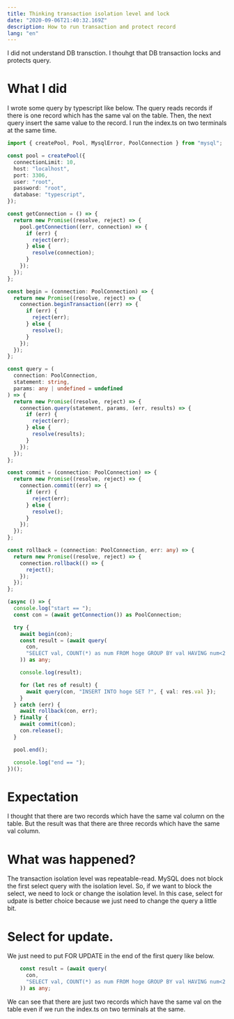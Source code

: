 ```yaml
---
title: Thinking transaction isolation level and lock
date: "2020-09-06T21:40:32.169Z"
description: How to run transaction and protect record
lang: "en"
---
```


I did not understand DB transction. I thouhgt that DB transaction locks and protects query.

# What I did

I wrote some query by typescript like below. The query reads records if there is one record which has the same val on the table. Then, the next query insert the same value to the record. I run the index.ts on two terminals at the same time.

```js:title=index.ts
import { createPool, Pool, MysqlError, PoolConnection } from "mysql";

const pool = createPool({
  connectionLimit: 10,
  host: "localhost",
  port: 3306,
  user: "root",
  password: "root",
  database: "typescript",
});

const getConnection = () => {
  return new Promise((resolve, reject) => {
    pool.getConnection((err, connection) => {
      if (err) {
        reject(err);
      } else {
        resolve(connection);
      }
    });
  });
};

const begin = (connection: PoolConnection) => {
  return new Promise((resolve, reject) => {
    connection.beginTransaction((err) => {
      if (err) {
        reject(err);
      } else {
        resolve();
      }
    });
  });
};

const query = (
  connection: PoolConnection,
  statement: string,
  params: any | undefined = undefined
) => {
  return new Promise((resolve, reject) => {
    connection.query(statement, params, (err, results) => {
      if (err) {
        reject(err);
      } else {
        resolve(results);
      }
    });
  });
};

const commit = (connection: PoolConnection) => {
  return new Promise((resolve, reject) => {
    connection.commit((err) => {
      if (err) {
        reject(err);
      } else {
        resolve();
      }
    });
  });
};

const rollback = (connection: PoolConnection, err: any) => {
  return new Promise((resolve, reject) => {
    connection.rollback(() => {
      reject();
    });
  });
};

(async () => {
  console.log("start == ");
  const con = (await getConnection()) as PoolConnection;

  try {
    await begin(con);
    const result = (await query(
      con,
      "SELECT val, COUNT(*) as num FROM hoge GROUP BY val HAVING num<2 "
    )) as any;

    console.log(result);

    for (let res of result) {
      await query(con, "INSERT INTO hoge SET ?", { val: res.val });
    }
  } catch (err) {
    await rollback(con, err);
  } finally {
    await commit(con);
    con.release();
  }

  pool.end();

  console.log("end == ");
})();

```

# Expectation

I thought that there are two records which have the same val column on the table. But the result was that there are three records which have the same val column.

# What was happened?

The transaction isolation level was repeatable-read. MySQL does not block the first select query with the isolation level. So, if we want to block the select, we need to lock or change the isolation level. In this case, select for udpate is better choice because we just need to change the query a little bit.

# Select for update.

We just need to put FOR UPDATE in the end of the first query like below.

```js:title=index.ts
    const result = (await query(
      con,
      "SELECT val, COUNT(*) as num FROM hoge GROUP BY val HAVING num<2 FOR UPDATE"
    )) as any;
```

We can see that there are just two records which have the same val on the table even if we run the index.ts on two terminals at the same.
